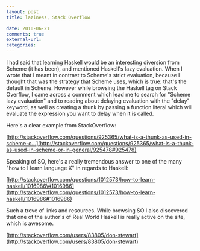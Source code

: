 ```yaml
---
layout: post
title: laziness, Stack Overflow

date: 2010-06-21
comments: true
external-url:
categories:
---
```



I had said that learning Haskell would be an interesting diversion from
Scheme (it has been), and mentioned Haskell's lazy evaluation. When I
wrote that I meant in contrast to Scheme's strict evaluation, because I
thought that was the strategy that Scheme uses, which is true: that's
the default in Scheme. However while browsing the Haskell tag on Stack
Overflow, I came across a comment which lead me to search for "Scheme
lazy evaluation" and to reading about delaying evaluation with the
"delay" keyword, as well as creating a thunk by passing a function
literal which will evaluate the expression you want to delay when it is
called.

Here's a clear example from StackOverflow:

[http://stackoverflow.com/questions/925365/what-is-a-thunk-as-used-in-scheme-o...](http://stackoverflow.com/questions/925365/what-is-a-thunk-as-used-in-scheme-or-in-general/925478#925478)

Speaking of SO, here's a really tremendous answer to one of the
many "how to I learn language X" in regards to Haskell:

[http://stackoverflow.com/questions/1012573/how-to-learn-haskell/1016986\#1016986](http://stackoverflow.com/questions/1012573/how-to-learn-haskell/1016986#1016986)

Such a trove of links and resources. While browsing SO I also discovered
that one of the author's of Real World Haskell is really active on the
site, which is awesome.

[http://stackoverflow.com/users/83805/don-stewart](http://stackoverflow.com/users/83805/don-stewart)
